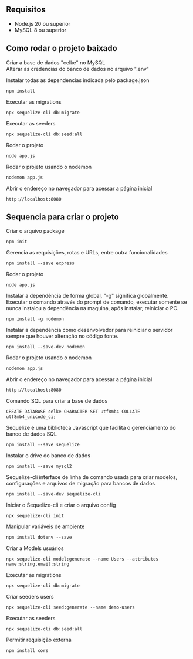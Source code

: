 ## Requisitos

* Node.js 20 ou superior
* MySQL 8 ou superior

## Como rodar o projeto baixado

Criar a base de dados "celke" no MySQL<br>
Alterar as credencias do banco de dados no arquivo ".env"<br>

Instalar todas as dependencias indicada pelo package.json
```
npm install
```

Executar as migrations
```
npx sequelize-cli db:migrate
```

Executar as seeders
```
npx sequelize-cli db:seed:all
```

Rodar o projeto
```
node app.js
```

Rodar o projeto usando o nodemon
```
nodemon app.js
```

Abrir o endereço no navegador para acessar a página inicial
```
http://localhost:8080
```


## Sequencia para criar o projeto
Criar o arquivo package
```
npm init
```

Gerencia as requisições, rotas e URLs, entre outra funcionalidades
```
npm install --save express
```

Rodar o projeto
```
node app.js
```

Instalar a dependência de forma global, "-g" significa globalmente. Executar o comando através do prompt de comando, executar somente se nunca instalou a dependência na maquina, após instalar, reiniciar o PC.
```
npm install -g nodemon
```

Instalar a dependência como desenvolvedor para reiniciar o servidor sempre que houver alteração no código fonte.
```
npm install --save-dev nodemon
```

Rodar o projeto usando o nodemon
```
nodemon app.js
```

Abrir o endereço no navegador para acessar a página inicial
```
http://localhost:8080
```

Comando SQL para criar a base de dados
```
CREATE DATABASE celke CHARACTER SET utf8mb4 COLLATE utf8mb4_unicode_ci;
```

Sequelize é uma biblioteca Javascript que facilita o gerenciamento do banco de dados SQL
```
npm install --save sequelize
```

Instalar o drive do banco de dados
```
npm install --save mysql2
```

Sequelize-cli interface de linha de comando usada para criar modelos, configurações e arquivos de migração para bancos de dados
```
npm install --save-dev sequelize-cli
```

Iniciar o Sequelize-cli e criar o arquivo config
```
npx sequelize-cli init
```

Manipular variáveis de ambiente
```
npm install dotenv --save
```

Criar a Models usuários
```
npx sequelize-cli model:generate --name Users --attributes name:string,email:string
```

Executar as migrations
```
npx sequelize-cli db:migrate
```

Criar seeders users
```
npx sequelize-cli seed:generate --name demo-users
```

Executar as seeders
```
npx sequelize-cli db:seed:all
```

Permitir requisição externa
```
npm install cors
```

